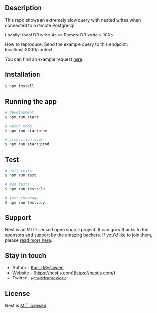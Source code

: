 
## Description

This repo shows an extremely slow query with nested writes when connected to a remote Postgresql.

Locally: local DB write 4s vs Remote DB write > 100s

How to reproduce:
Send the example query to this endpoint: localhost:3000/context

You can find an example request [here](https://gist.github.com/monapasan/adb95a22a8286b22897092934e81683e).

## Installation

```bash
$ npm install
```

## Running the app

```bash
# development
$ npm run start

# watch mode
$ npm run start:dev

# production mode
$ npm run start:prod
```

## Test

```bash
# unit tests
$ npm run test

# e2e tests
$ npm run test:e2e

# test coverage
$ npm run test:cov
```

## Support

Nest is an MIT-licensed open source project. It can grow thanks to the sponsors and support by the amazing backers. If you'd like to join them, please [read more here](https://docs.nestjs.com/support).

## Stay in touch

- Author - [Kamil Myśliwiec](https://kamilmysliwiec.com)
- Website - [https://nestjs.com](https://nestjs.com/)
- Twitter - [@nestframework](https://twitter.com/nestframework)

## License

Nest is [MIT licensed](LICENSE).
